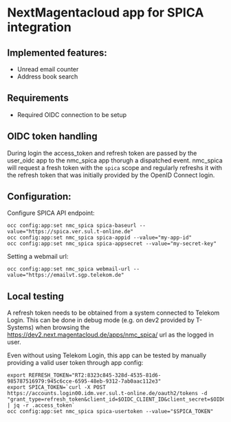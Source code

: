 # NextMagentacloud app for SPICA integration

## Implemented features:
- Unread email counter
- Address book search

## Requirements
- Required OIDC connection to be setup

## OIDC token handling

During login the access_token and refresh token are passed by the user_oidc app to the nmc_spica app thorugh a dispatched event. nmc_spica will request a fresh token with the `spica` scope and regularly refreshs it with the refresh token that was initially provided by the OpenID Connect login.

## Configuration:

Configure SPICA API endpoint:

	occ config:app:set nmc_spica spica-baseurl --value="https://spica.ver.sul.t-online.de"
	occ config:app:set nmc_spica spica-appid --value="my-app-id"
	occ config:app:set nmc_spica spica-appsecret --value="my-secret-key"

Setting a webmail url:

	occ config:app:set nmc_spica webmail-url --value="https://emailvt.sgp.telekom.de"

## Local testing

A refresh token needs to be obtained from a system connected to Telekom Login. This can be done in debug mode (e.g. on dev2 provided by T-Systems) when browsing the https://dev2.next.magentacloud.de/apps/nmc_spica/ url as the logged in user.

Even without using Telekom Login, this app can be tested by manually providing a valid user token through app config:

	export REFRESH_TOKEN="RT2:8323c845-328d-4535-81d6-985787516979:945c6cce-6595-48eb-9312-7ab0aac112e3"
	export SPICA_TOKEN=`curl -X POST https://accounts.login00.idm.ver.sul.t-online.de/oauth2/tokens -d "grant_type=refresh_token&client_id=$OIDC_CLIENT_ID&client_secret=$OIDC_CLIENT_SECRET&refresh_token=$REFRESH_TOKEN&scope=spica" | jq -r .access_token`
	occ config:app:set nmc_spica spica-usertoken --value="$SPICA_TOKEN"

